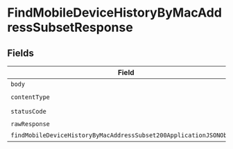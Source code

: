 # FindMobileDeviceHistoryByMacAddressSubsetResponse


## Fields

| Field                                                                                                                                                 | Type                                                                                                                                                  | Required                                                                                                                                              | Description                                                                                                                                           |
| ----------------------------------------------------------------------------------------------------------------------------------------------------- | ----------------------------------------------------------------------------------------------------------------------------------------------------- | ----------------------------------------------------------------------------------------------------------------------------------------------------- | ----------------------------------------------------------------------------------------------------------------------------------------------------- |
| `body`                                                                                                                                                | *Uint8Array*                                                                                                                                          | :heavy_minus_sign:                                                                                                                                    | N/A                                                                                                                                                   |
| `contentType`                                                                                                                                         | *string*                                                                                                                                              | :heavy_check_mark:                                                                                                                                    | N/A                                                                                                                                                   |
| `statusCode`                                                                                                                                          | *number*                                                                                                                                              | :heavy_check_mark:                                                                                                                                    | N/A                                                                                                                                                   |
| `rawResponse`                                                                                                                                         | [AxiosResponse>](https://axios-http.com/docs/res_schema)                                                                                              | :heavy_minus_sign:                                                                                                                                    | N/A                                                                                                                                                   |
| `findMobileDeviceHistoryByMacAddressSubset200ApplicationJSONObject`                                                                                   | [FindMobileDeviceHistoryByMacAddressSubset200ApplicationJSON](../../models/operations/findmobiledevicehistorybymacaddresssubset200applicationjson.md) | :heavy_minus_sign:                                                                                                                                    | OK                                                                                                                                                    |